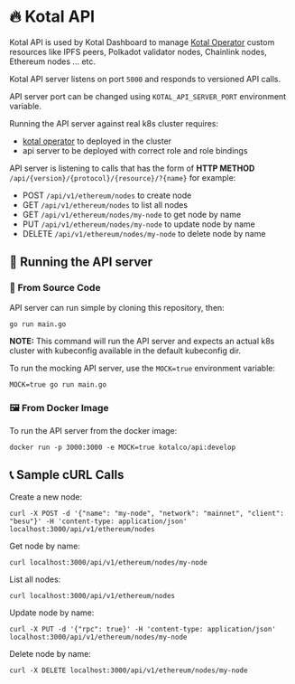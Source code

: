 # :fire: Kotal API

Kotal API is used by Kotal Dashboard to manage [Kotal Operator](https://github.com/kotalco/kotal) custom resources like IPFS peers, Polkadot validator nodes, Chainlink nodes, Ethereum nodes ... etc.

Kotal API server listens on port `5000` and responds to versioned API calls.

API server port can be changed using `KOTAL_API_SERVER_PORT` environment variable.

Running the API server against real k8s cluster requires:

- [kotal operator](https://github.com/kotalco/kotal) to deployed in the cluster
- api server to be deployed with correct role and role bindings

API server is listening to calls that has the form of **HTTP METHOD** `/api/{version}/{protocol}/{resource}/?{name}` for example:

- POST `/api/v1/ethereum/nodes` to create node
- GET `/api/v1/ethereum/nodes` to list all nodes
- GET `/api/v1/ethereum/nodes/my-node` to get node by name
- PUT `/api/v1/ethereum/nodes/my-node` to update node by name
- DELETE `/api/v1/ethereum/nodes/my-node` to delete node by name

## :rocket: Running the API server

### :floppy_disk: From Source Code

API server can run simple by cloning this repository, then:

```
go run main.go
```

**NOTE:** This command will run the API server and expects an actual k8s cluster with kubeconfig available in the default kubeconfig dir.

To run the mocking API server, use the `MOCK=true` environment variable:

```
MOCK=true go run main.go
```

### :framed_picture: From Docker Image

To run the API server from the docker image:

```
docker run -p 3000:3000 -e MOCK=true kotalco/api:develop
```

## :telephone_receiver: Sample cURL Calls

Create a new node:

```
curl -X POST -d '{"name": "my-node", "network": "mainnet", "client": "besu"}' -H 'content-type: application/json' localhost:3000/api/v1/ethereum/nodes
```

Get node by name:

```
curl localhost:3000/api/v1/ethereum/nodes/my-node
```

List all nodes:

```
curl localhost:3000/api/v1/ethereum/nodes
```

Update node by name:

```
curl -X PUT -d '{"rpc": true}' -H 'content-type: application/json' localhost:3000/api/v1/ethereum/nodes/my-node
```

Delete node by name:

```
curl -X DELETE localhost:3000/api/v1/ethereum/nodes/my-node
```
